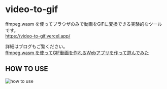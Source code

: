# video-to-gif

ffmpeg.wasm を使ってブラウザのみで動画をGIFに変換できる実験的なツールです。  
https://video-to-gif.vercel.app/

詳細はブログもご覧ください。  
[ffmpeg.wasm を使ってGIF動画を作れるWebアプリを作って遊んでみた](https://zenn.dev/hyiromori/articles/ca4bbf1f67ae04652398)

## HOW TO USE

![how to use](https://i.gyazo.com/236042299cc18c6a6282efa82dea14b2.gif)
